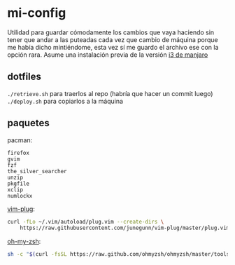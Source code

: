 # mi-config

Utilidad para guardar cómodamente los cambios que vaya haciendo sin tener que
andar a las puteadas cada vez que cambio de máquina porque me había dicho
mintiéndome, esta vez sí me guardo el archivo ese con la opción rara.
Asume una instalación previa de la versión
[i3 de manjaro](https://www.manjaro.org/downloads/community/i3/)

## dotfiles

`./retrieve.sh` para traerlos al repo (habría que hacer un commit luego)  
`./deploy.sh` para copiarlos a la máquina

## paquetes

pacman:
```
firefox
gvim
fzf
the_silver_searcher
unzip
pkgfile
xclip
numlockx
```

[vim-plug](https://github.com/junegunn/vim-plug):
```bash
curl -fLo ~/.vim/autoload/plug.vim --create-dirs \
    https://raw.githubusercontent.com/junegunn/vim-plug/master/plug.vim
```

[oh-my-zsh](https://ohmyz.sh/):
```bash
sh -c "$(curl -fsSL https://raw.github.com/ohmyzsh/ohmyzsh/master/tools/install.sh)"
```

